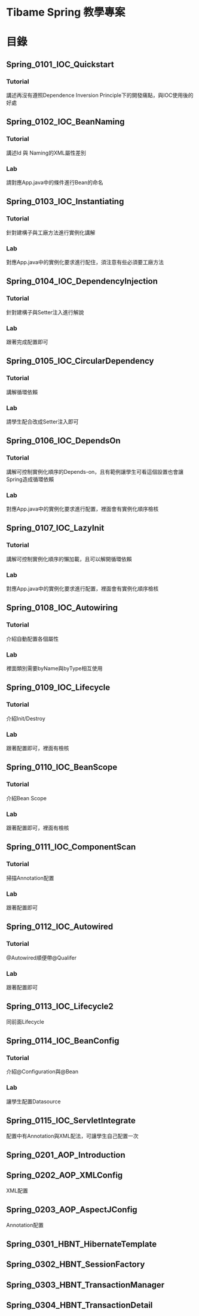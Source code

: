 # Tibame Spring 教學專案

# 目錄

## Spring_0101_IOC_Quickstart

### Tutorial

講述再沒有遵照Dependence Inversion Principle下的開發痛點，與IOC使用後的好處

## Spring_0102_IOC_BeanNaming

### Tutorial

講述Id 與 Naming的XML屬性差別

### Lab

請對應App.java中的條件進行Bean的命名

## Spring_0103_IOC_Instantiating

### Tutorial

針對建構子與工廠方法進行實例化講解

### Lab

對應App.java中的實例化要求進行配住，須注意有些必須要工廠方法

## Spring_0104_IOC_DependencyInjection

### Tutorial

針對建構子與Setter注入進行解說

### Lab

跟著完成配置即可

## Spring_0105_IOC_CircularDependency

### Tutorial

講解循環依賴

### Lab

請學生配合改成Setter注入即可

## Spring_0106_IOC_DependsOn

### Tutorial

講解可控制實例化順序的Depends-on，且有範例讓學生可看這個設置也會讓Spring造成循環依賴

### Lab

對應App.java中的實例化要求進行配置，裡面會有實例化順序檢核

## Spring_0107_IOC_LazyInit

### Tutorial

講解可控制實例化順序的懶加載，且可以解開循環依賴

### Lab

對應App.java中的實例化要求進行配置，裡面會有實例化順序檢核

## Spring_0108_IOC_Autowiring

### Tutorial

介紹自動配置各個屬性

### Lab

裡面類別需要byName與byType相互使用

## Spring_0109_IOC_Lifecycle

### Tutorial

介紹Init/Destroy

### Lab

跟著配置即可，裡面有檢核

## Spring_0110_IOC_BeanScope

### Tutorial

介紹Bean Scope

### Lab

跟著配置即可，裡面有檢核

## Spring_0111_IOC_ComponentScan

### Tutorial

掃描Annotation配置

### Lab

跟著配置即可

## Spring_0112_IOC_Autowired

### Tutorial

@Autowired順便帶@Qualifer

### Lab

跟著配置即可

## Spring_0113_IOC_Lifecycle2

同前面Lifecycle

## Spring_0114_IOC_BeanConfig

### Tutorial

介紹@Configuration與@Bean

### Lab

讓學生配置Datasource

## Spring_0115_IOC_ServletIntegrate

配置中有Annotation與XML配法，可讓學生自己配置一次

## Spring_0201_AOP_Introduction

## Spring_0202_AOP_XMLConfig

XML配置

## Spring_0203_AOP_AspectJConfig

Annotation配置

## Spring_0301_HBNT_HibernateTemplate

## Spring_0302_HBNT_SessionFactory

## Spring_0303_HBNT_TransactionManager

## Spring_0304_HBNT_TransactionDetail